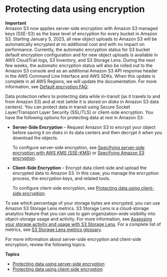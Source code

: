 # Protecting data using encryption<a name="UsingEncryption"></a>

**Important**  
Amazon S3 now applies server\-side encryption with Amazon S3 managed keys \(SSE\-S3\) as the base level of encryption for every bucket in Amazon S3\. Starting January 5, 2023, all new object uploads to Amazon S3 will be automatically encrypted at no additional cost and with no impact on performance\. Currently, the automatic encryption status for S3 bucket default encryption configuration and for new object uploads is available in AWS CloudTrail logs, S3 Inventory, and S3 Storage Lens\. During the next few weeks, the automatic encryption status will also be rolled out to the Amazon S3 console and as an additional Amazon S3 API response header in the AWS Command Line Interface and AWS SDKs\. When this update is complete in all AWS Regions, we will update the documentation\. For more information, see [Default encryption FAQ](https://docs.aws.amazon.com/AmazonS3/latest/userguide/default-encryption-faq.html)\.

Data protection refers to protecting data while in\-transit \(as it travels to and from Amazon S3\) and at rest \(while it is stored on disks in Amazon S3 data centers\)\. You can protect data in transit using Secure Socket Layer/Transport Layer Security \(SSL/TLS\) or client\-side encryption\. You have the following options for protecting data at rest in Amazon S3:
+ **Server\-Side Encryption** – Request Amazon S3 to encrypt your object before saving it on disks in its data centers and then decrypt it when you download the objects\. 

  To configure server\-side encryption, see [Specifying server\-side encryption with AWS KMS \(SSE\-KMS\)](specifying-kms-encryption.md) or [Specifying Amazon S3 encryption](specifying-s3-encryption.md)\.
+ **Client\-Side Encryption** – Encrypt data client\-side and upload the encrypted data to Amazon S3\. In this case, you manage the encryption process, the encryption keys, and related tools\.

  To configure client\-side encryption, see [Protecting data using client\-side encryption](UsingClientSideEncryption.md)\.

To see which percentage of your storage bytes are encrypted, you can use Amazon S3 Storage Lens metrics\. S3 Storage Lens is a cloud\-storage analytics feature that you can use to gain organization\-wide visibility into object\-storage usage and activity\. For more information, see [ Assessing your storage activity and usage with S3 Storage Lens](https://docs.aws.amazon.com/AmazonS3/latest/userguide/storage_lens?icmpid=docs_s3_user_guide_UsingEncryption.html)\. For a complete list of metrics, see [ S3 Storage Lens metrics glossary](https://docs.aws.amazon.com/AmazonS3/latest/userguide/storage_lens_metrics_glossary.html?icmpid=docs_s3_user_guide_UsingEncryption)\.

For more information about server\-side encryption and client\-side encryption, review the following topics\.

**Topics**
+ [Protecting data using server\-side encryption](serv-side-encryption.md)
+ [Protecting data using client\-side encryption](UsingClientSideEncryption.md)